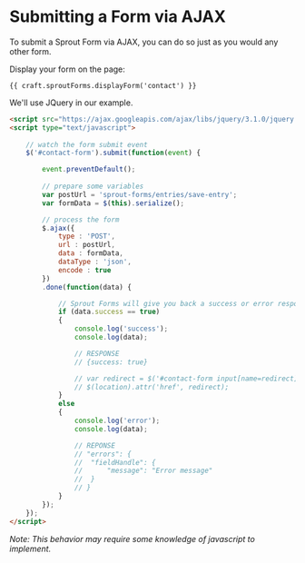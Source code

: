 # Submitting a Form via AJAX

To submit a Sprout Form via AJAX, you can do so just as you would any other form.

Display your form on the page: 

``` twig
{{ craft.sproutForms.displayForm('contact') }}
```

We'll use JQuery in our example.

``` html
<script src="https://ajax.googleapis.com/ajax/libs/jquery/3.1.0/jquery.min.js"></script>
<script type="text/javascript">
	
	// watch the form submit event
	$('#contact-form').submit(function(event) {

		event.preventDefault();
    
		// prepare some variables
		var postUrl = 'sprout-forms/entries/save-entry';
		var formData = $(this).serialize();

		// process the form
		$.ajax({
			type : 'POST',
			url : postUrl,
			data : formData,
			dataType : 'json',
			encode : true
		})
		.done(function(data) {

			// Sprout Forms will give you back a success or error response in JSON
			if (data.success == true)
			{
				console.log('success');
				console.log(data);

				// RESPONSE
				// {success: true}

				// var redirect = $('#contact-form input[name=redirect]').val();
				// $(location).attr('href', redirect);
			}
			else
			{
				console.log('error');
				console.log(data);

				// REPONSE 
				// "errors": {
				// 	"fieldHandle": {
				// 		"message": "Error message"
				// 	}
				// }
			}
		});
	});
</script>
```

_Note: This behavior may require some knowledge of javascript to implement._
